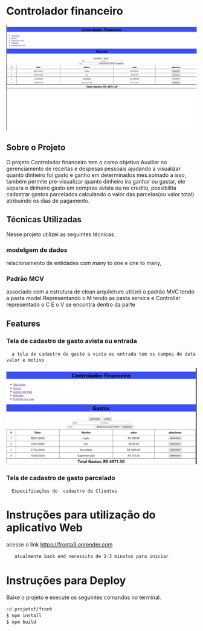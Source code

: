 # Controlador financeiro
![controlador](./assets/controlador.PNG?raw=true "controlador")

## Sobre o Projeto
O projeto Controlador financeiro tem o como objetivo Auxiliar no gerenciamento de receitas e despesas pessoais ajudando a visualizar quanto dinheiro foi gasto e ganho em determinados mes.somado a isso, também permite pre-visualizar quanto dinheiro ira ganhar ou gastar, ele separa o dinheiro gasto em compras avista ou no credito, possibilita cadastrar gastos parcelados calculando o valor das parcelas(ou valor total) atribuindo os dias de pagamento.

## Técnicas Utilizadas
Nesse projeto utilizei as seguintes técnicas

### modelgem de dados
relacionamento de entidades com many to one e one to many,


### Padrão MCV
associado com a estrutura de clean arquiteture utilizei o padrão MVC
tendo a pasta model Representando o M
tendo as pasta service e Controller representado o C
E o V se encontra dentro da parte

 ## Features
 
 ### Tela de cadastro de gasto avista ou entrada
      a tela de cadastro de gasto a vista ou entrada tem os campos de data valor e motivo
  ![avista](./assets/Gastos.PNG?raw=true "avista")
      
 ### Tela de cadastro de gasto parcelado
      Especificações do  cadastro de Clientes


# Instruções para utilização do aplicativo Web
 acesse o link https://fronta3.onrender.com
 
  ```bash
     atualmente back end necessita de 1-3 minutos para iniciar
 ```

      
 # Instruções para Deploy
 Baixe o projeto e execute os seguintes comandos no terminal.
 
  ```bash
 cd projetof/front
  $ npm install
  $ npm build
 ```
